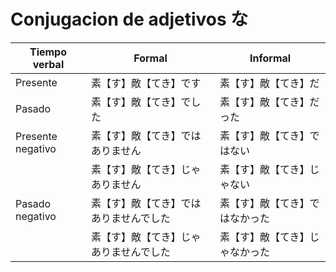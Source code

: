 # Conjugacion de adjetivos な

| Tiempo verbal     | Formal              | Informal        |
|-------------------|---------------------|-----------------|
| Presente          | 素【す】敵【てき】です         | 素【す】敵【てき】だ      |
| Pasado            | 素【す】敵【てき】でした        | 素【す】敵【てき】だった    |
| Presente negativo | 素【す】敵【てき】ではありません    | 素【す】敵【てき】ではない   |
|                   | 素【す】敵【てき】じゃありません    | 素【す】敵【てき】じゃない   |
| Pasado negativo   | 素【す】敵【てき】ではありませんでした | 素【す】敵【てき】ではなかった |
|                   | 素【す】敵【てき】じゃありませんでした | 素【す】敵【てき】じゃなかった |

